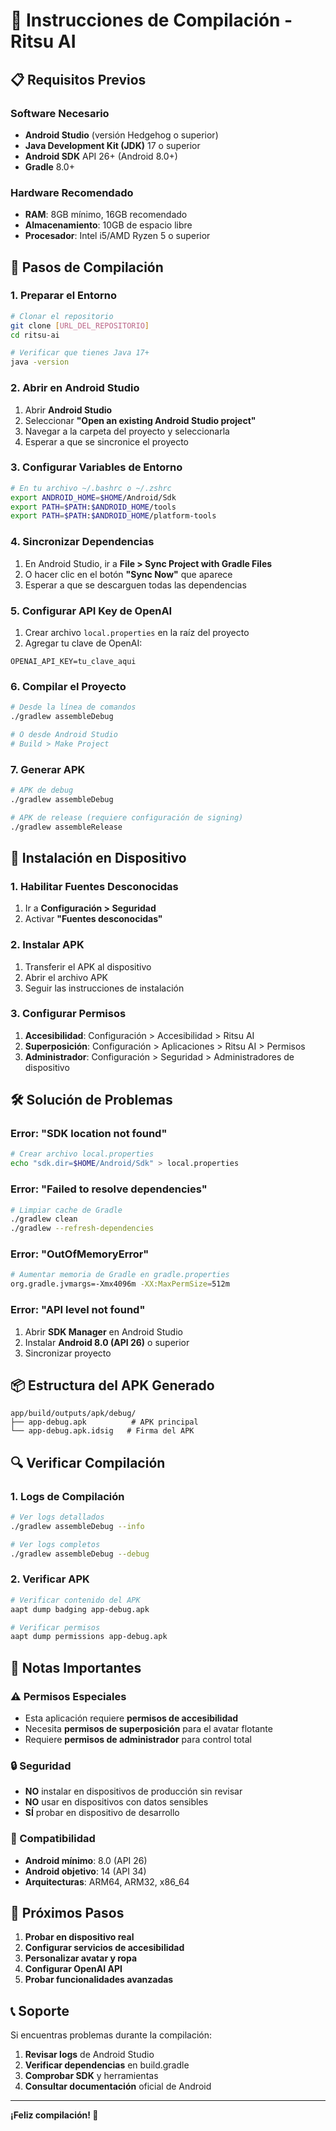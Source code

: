 # 🚀 Instrucciones de Compilación - Ritsu AI

## 📋 Requisitos Previos

### Software Necesario
- **Android Studio** (versión Hedgehog o superior)
- **Java Development Kit (JDK)** 17 o superior
- **Android SDK** API 26+ (Android 8.0+)
- **Gradle** 8.0+

### Hardware Recomendado
- **RAM**: 8GB mínimo, 16GB recomendado
- **Almacenamiento**: 10GB de espacio libre
- **Procesador**: Intel i5/AMD Ryzen 5 o superior

## 🔧 Pasos de Compilación

### 1. Preparar el Entorno
```bash
# Clonar el repositorio
git clone [URL_DEL_REPOSITORIO]
cd ritsu-ai

# Verificar que tienes Java 17+
java -version
```

### 2. Abrir en Android Studio
1. Abrir **Android Studio**
2. Seleccionar **"Open an existing Android Studio project"**
3. Navegar a la carpeta del proyecto y seleccionarla
4. Esperar a que se sincronice el proyecto

### 3. Configurar Variables de Entorno
```bash
# En tu archivo ~/.bashrc o ~/.zshrc
export ANDROID_HOME=$HOME/Android/Sdk
export PATH=$PATH:$ANDROID_HOME/tools
export PATH=$PATH:$ANDROID_HOME/platform-tools
```

### 4. Sincronizar Dependencias
1. En Android Studio, ir a **File > Sync Project with Gradle Files**
2. O hacer clic en el botón **"Sync Now"** que aparece
3. Esperar a que se descarguen todas las dependencias

### 5. Configurar API Key de OpenAI
1. Crear archivo `local.properties` en la raíz del proyecto
2. Agregar tu clave de OpenAI:
```properties
OPENAI_API_KEY=tu_clave_aqui
```

### 6. Compilar el Proyecto
```bash
# Desde la línea de comandos
./gradlew assembleDebug

# O desde Android Studio
# Build > Make Project
```

### 7. Generar APK
```bash
# APK de debug
./gradlew assembleDebug

# APK de release (requiere configuración de signing)
./gradlew assembleRelease
```

## 📱 Instalación en Dispositivo

### 1. Habilitar Fuentes Desconocidas
1. Ir a **Configuración > Seguridad**
2. Activar **"Fuentes desconocidas"**

### 2. Instalar APK
1. Transferir el APK al dispositivo
2. Abrir el archivo APK
3. Seguir las instrucciones de instalación

### 3. Configurar Permisos
1. **Accesibilidad**: Configuración > Accesibilidad > Ritsu AI
2. **Superposición**: Configuración > Aplicaciones > Ritsu AI > Permisos
3. **Administrador**: Configuración > Seguridad > Administradores de dispositivo

## 🛠️ Solución de Problemas

### Error: "SDK location not found"
```bash
# Crear archivo local.properties
echo "sdk.dir=$HOME/Android/Sdk" > local.properties
```

### Error: "Failed to resolve dependencies"
```bash
# Limpiar cache de Gradle
./gradlew clean
./gradlew --refresh-dependencies
```

### Error: "OutOfMemoryError"
```bash
# Aumentar memoria de Gradle en gradle.properties
org.gradle.jvmargs=-Xmx4096m -XX:MaxPermSize=512m
```

### Error: "API level not found"
1. Abrir **SDK Manager** en Android Studio
2. Instalar **Android 8.0 (API 26)** o superior
3. Sincronizar proyecto

## 📦 Estructura del APK Generado

```
app/build/outputs/apk/debug/
├── app-debug.apk          # APK principal
└── app-debug.apk.idsig   # Firma del APK
```

## 🔍 Verificar Compilación

### 1. Logs de Compilación
```bash
# Ver logs detallados
./gradlew assembleDebug --info

# Ver logs completos
./gradlew assembleDebug --debug
```

### 2. Verificar APK
```bash
# Verificar contenido del APK
aapt dump badging app-debug.apk

# Verificar permisos
aapt dump permissions app-debug.apk
```

## 🚨 Notas Importantes

### ⚠️ Permisos Especiales
- Esta aplicación requiere **permisos de accesibilidad**
- Necesita **permisos de superposición** para el avatar flotante
- Requiere **permisos de administrador** para control total

### 🔒 Seguridad
- **NO** instalar en dispositivos de producción sin revisar
- **NO** usar en dispositivos con datos sensibles
- **SÍ** probar en dispositivo de desarrollo

### 📱 Compatibilidad
- **Android mínimo**: 8.0 (API 26)
- **Android objetivo**: 14 (API 34)
- **Arquitecturas**: ARM64, ARM32, x86_64

## 🎯 Próximos Pasos

1. **Probar en dispositivo real**
2. **Configurar servicios de accesibilidad**
3. **Personalizar avatar y ropa**
4. **Configurar OpenAI API**
5. **Probar funcionalidades avanzadas**

## 📞 Soporte

Si encuentras problemas durante la compilación:

1. **Revisar logs** de Android Studio
2. **Verificar dependencias** en build.gradle
3. **Comprobar SDK** y herramientas
4. **Consultar documentación** oficial de Android

---

**¡Feliz compilación! 🎉**
